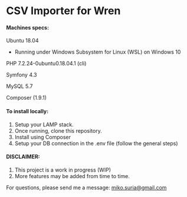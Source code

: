 
# CSV Importer for Wren

#### Machines specs:

Ubuntu 18.04
- Running under Windows Subsystem for Linux (WSL) on Windows 10

PHP 7.2.24-0ubuntu0.18.04.1 (cli)

Symfony 4.3

MySQL 5.7

Composer (1.9.1)

#### To install locally:

1. Setup your LAMP stack.
2. Once running, clone this repository.
3. Install using Composer
4. Setup your DB connection in the .env file (follow the general steps)

#### DISCLAIMER:

1. This project is a work in progress (WIP)
2. More features may be added from time to time.

For questions, please send me a message: miko.suria@gmail.com 